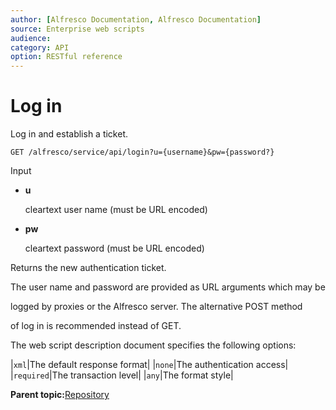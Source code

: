 ```yaml
---
author: [Alfresco Documentation, Alfresco Documentation]
source: Enterprise web scripts
audience: 
category: API
option: RESTful reference
---
```


# Log in

Log in and establish a ticket.

`GET /alfresco/service/api/login?u={username}&pw={password?}`



Input

-   **u**

    cleartext user name \(must be URL encoded\)

-   **pw**

    cleartext password \(must be URL encoded\)


Returns the new authentication ticket.

The user name and password are provided as URL arguments which may be

logged by proxies or the Alfresco server. The alternative POST method

of log in is recommended instead of GET.

The web script description document specifies the following options:

|`xml`|The default response format|
|`none`|The authentication access|
|`required`|The transaction level|
|`any`|The format style|

**Parent topic:**[Repository](../references/RESTful-Repository.md)


